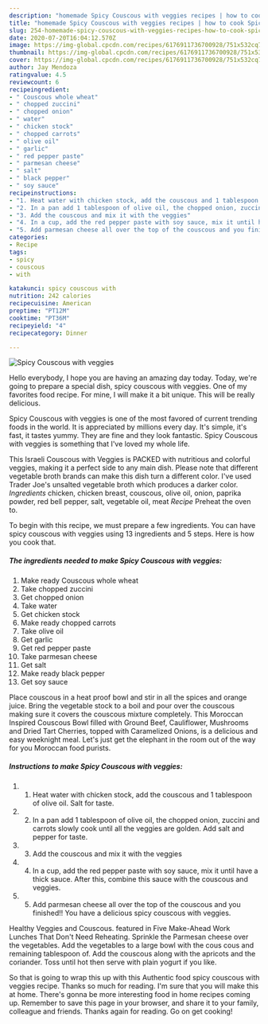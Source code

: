 ```yaml
---
description: "homemade Spicy Couscous with veggies recipes | how to cook Spicy Couscous with veggies"
title: "homemade Spicy Couscous with veggies recipes | how to cook Spicy Couscous with veggies"
slug: 254-homemade-spicy-couscous-with-veggies-recipes-how-to-cook-spicy-couscous-with-veggies
date: 2020-07-20T16:04:12.570Z
image: https://img-global.cpcdn.com/recipes/6176911736700928/751x532cq70/spicy-couscous-with-veggies-recipe-main-photo.jpg
thumbnail: https://img-global.cpcdn.com/recipes/6176911736700928/751x532cq70/spicy-couscous-with-veggies-recipe-main-photo.jpg
cover: https://img-global.cpcdn.com/recipes/6176911736700928/751x532cq70/spicy-couscous-with-veggies-recipe-main-photo.jpg
author: Jay Mendoza
ratingvalue: 4.5
reviewcount: 6
recipeingredient:
- " Couscous whole wheat"
- " chopped zuccini"
- " chopped onion"
- " water"
- " chicken stock"
- " chopped carrots"
- " olive oil"
- " garlic"
- " red pepper paste"
- " parmesan cheese"
- " salt"
- " black pepper"
- " soy sauce"
recipeinstructions:
- "1. Heat water with chicken stock, add the couscous and 1 tablespoon  of olive oil. Salt for taste."
- "2. In a pan add 1 tablespoon of olive oil, the chopped onion, zuccini and carrots slowly cook until all the veggies are golden. Add salt and pepper for taste."
- "3. Add the couscous and mix it with the veggies"
- "4. In a cup, add the red pepper paste with soy sauce, mix it until have a thick sauce. After this, combine this sauce with the couscous and veggies."
- "5. Add parmesan cheese all over the top of the couscous and you finished!! You have a delicious spicy couscous with veggies."
categories:
- Recipe
tags:
- spicy
- couscous
- with

katakunci: spicy couscous with 
nutrition: 242 calories
recipecuisine: American
preptime: "PT12M"
cooktime: "PT36M"
recipeyield: "4"
recipecategory: Dinner

---
```



![Spicy Couscous with veggies](https://img-global.cpcdn.com/recipes/6176911736700928/751x532cq70/spicy-couscous-with-veggies-recipe-main-photo.jpg)

Hello everybody, I hope you are having an amazing day today. Today, we're going to prepare a special dish, spicy couscous with veggies. One of my favorites food recipe. For mine, I will make it a bit unique. This will be really delicious.

Spicy Couscous with veggies is one of the most favored of current trending foods in the world. It is appreciated by millions every day. It's simple, it's fast, it tastes yummy. They are fine and they look fantastic. Spicy Couscous with veggies is something that I've loved my whole life.

This Israeli Couscous with Veggies is PACKED with nutritious and colorful veggies, making it a perfect side to any main dish. Please note that different vegetable broth brands can make this dish turn a different color. I&#39;ve used Trader Joe&#39;s unsalted vegetable broth which produces a darker color. *Ingredients* chicken, chicken breast, couscous, olive oil, onion, paprika powder, red bell pepper, salt, vegetable oil, meat *Recipe* Preheat the oven to.


To begin with this recipe, we must prepare a few ingredients. You can have spicy couscous with veggies using 13 ingredients and 5 steps. Here is how you cook that.

<!--inarticleads1-->

##### The ingredients needed to make Spicy Couscous with veggies:

1. Make ready  Couscous whole wheat
1. Take  chopped zuccini
1. Get  chopped onion
1. Take  water
1. Get  chicken stock
1. Make ready  chopped carrots
1. Take  olive oil
1. Get  garlic
1. Get  red pepper paste
1. Take  parmesan cheese
1. Get  salt
1. Make ready  black pepper
1. Get  soy sauce


Place couscous in a heat proof bowl and stir in all the spices and orange juice. Bring the vegetable stock to a boil and pour over the couscous making sure it covers the couscous mixture completely. This Moroccan Inspired Couscous Bowl filled with Ground Beef, Cauliflower, Mushrooms and Dried Tart Cherries, topped with Caramelized Onions, is a delicious and easy weeknight meal. Let&#39;s just get the elephant in the room out of the way for you Moroccan food purists. 

<!--inarticleads2-->

##### Instructions to make Spicy Couscous with veggies:

1. 1. Heat water with chicken stock, add the couscous and 1 tablespoon  of olive oil. Salt for taste.
1. 2. In a pan add 1 tablespoon of olive oil, the chopped onion, zuccini and carrots slowly cook until all the veggies are golden. Add salt and pepper for taste.
1. 3. Add the couscous and mix it with the veggies
1. 4. In a cup, add the red pepper paste with soy sauce, mix it until have a thick sauce. After this, combine this sauce with the couscous and veggies.
1. 5. Add parmesan cheese all over the top of the couscous and you finished!! You have a delicious spicy couscous with veggies.


Healthy Veggies and Couscous. featured in Five Make-Ahead Work Lunches That Don&#39;t Need Reheating. Sprinkle the Parmesan cheese over the vegetables. Add the vegetables to a large bowl with the cous cous and remaining tablespoon of. Add the couscous along with the apricots and the coriander. Toss until hot then serve with plain yogurt if you like. 

So that is going to wrap this up with this Authentic food spicy couscous with veggies recipe. Thanks so much for reading. I'm sure that you will make this at home. There's gonna be more interesting food in home recipes coming up. Remember to save this page in your browser, and share it to your family, colleague and friends. Thanks again for reading. Go on get cooking!
